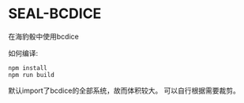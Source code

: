 # SEAL-BCDICE

在海豹骰中使用bcdice

如何编译:

```
npm install
npm run build
```

默认import了bcdice的全部系统，故而体积较大。
可以自行根据需要裁剪。
